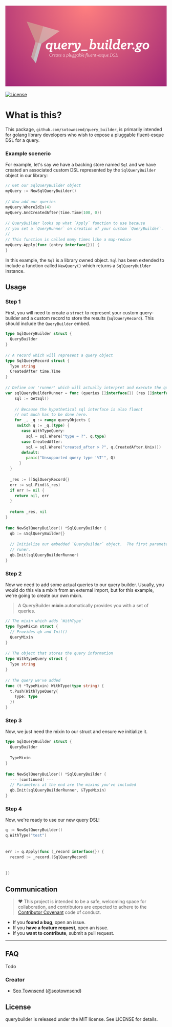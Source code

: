 ![QueryBuilder: Fetch & flush semantics](./banner.png) 

[![License](http://img.shields.io/badge/license-MIT-green.svg?style=flat)](https://github.com/sotownsend/plumbus/blob/master/LICENSE)

# What is this?

This package, `github.com/sotownsend/query_builder`, is primarily intended for golang library developers who wish to expose a pluggable fluent-esque DSL for a query.  

### Example scenerio
For example, let's say we have a backing store named `Sql` and we have created an associated custom DSL represented by the `SqlQueryBuilder` object in our library:

```go
// Get our SqlQueryBuilder object
myQuery := NewSqlQueryBuilder()

// Now add our queries
myQuery.WhereIdIs(4)
myQuery.AndCreatedAfter(time.Time(100, 0))

// QueryBuilder looks up what `Apply` function to use because 
// you set a `QueryRunner` on creation of your custom `QueryBuilder`.
//
// This function is called many times like a map-reduce
myQuery.Apply(func (entry interface{})) {
}
```

In this example, the `Sql` is a library owned object.  `Sql` has been extended to include a function called `NewQuery()` which returns a `SqlQueryBuilder` instance.

## Usage

### Step 1

First, you will need to create a `struct` to represent your custom query-builder and a custom record to store the results (`SqlQueryRecord`).  This should include the `QueryBuilder` embed.

```go
type SqlQueryBuilder struct {
  QueryBuilder
}

// A record which will represent a query object
type SqlQueryRecord struct {
  Type string
  CreatedAfter time.Time
}

// Define our 'runner' which will actually interpret and execute the query.
var sqlQueryBuilderRunner = func (queries []interface{}) (res []interface{}, err error) {
    sql := GetSql()
    
    // Because the hypothetical sql interface is also fluent
    // not much has to be done here.
    for _, _q := range queryObjects {
	 switch q := _q.(type) {
	   case WithTypeQuery:
	     sql = sql.Where("type = ?", q.type)
	   case CreatedAfter:
	     sql = sql.Where("created_after > ?", q.CreatedAfter.Unix())      
	   default:
	     panic("Unsupported query type '%T'", Q)
	  }
  }
  
  _res := []SqlQueryRecord{}
  err := sql.Find(&_res)
  if err != nil {
    return nil, err
  }
  
  return _res, nil
}

func NewSqlQueryBuilder() *SqlQueryBuilder {
  qb := &SqlQueryBuilder{}
  
  // Initialize our embedded `QueryBuilder` object.  The first parameter is the
  // runer.
  qb.Init(sqlQueryBuilderRunner)
}
```

### Step 2

Now we need to add some actual queries to our query builder.  Usually, you would do this via a mixin from an external import, but for this example, we're going to create our own mixin.

> A QueryBuilder **mixin** automatically provides you with a set of queries.

```go
// The mixin which adds `WithType`
type TypeMixin struct {
  // Provides qb and Init()
  QueryMixin
}

// The object that stores the query information
type WithTypeQuery struct {
  Type string
}

// The query we've added
func (t *TypeMixin) WithType(type string) {
  t.Push(WithTypeQuery{
    Type: type
  })
}
```

### Step 3
Now, we just need the mixin to our struct and ensure we initialize it.

```go
type SqlQueryBuilder struct {
  QueryBuilder
  
  TypeMixin
}

func NewSqlQueryBuilder() *SqlQueryBuilder {
  --- [continued] ---
  // Parameters at the end are the mixins you've included
  qb.Init(sqlQueryBuilderRunner, &TypeMixin)
}
```

### Step 4
Now, we're ready to use our new query DSL!

```go
q := NewSqlQueryBuilder()
q.WithType("test")


err := q.Apply(func (_record interface{}) {
  record := _record.(SqlQueryRecord)
  
  
})
```

## Communication
> ♥ This project is intended to be a safe, welcoming space for collaboration, and contributors are expected to adhere to the [Contributor Covenant](http://contributor-covenant.org) code of conduct.

- If you **found a bug**, open an issue.
- If you **have a feature request**, open an issue.
- If you **want to contribute**, submit a pull request.

---

## FAQ

Todo

### Creator

- [Seo Townsend](http://github.com/sotownsend) ([@seotownsend](https://twitter.com/seotownsend))


## License

querybuilder is released under the MIT license. See LICENSE for details.
 	